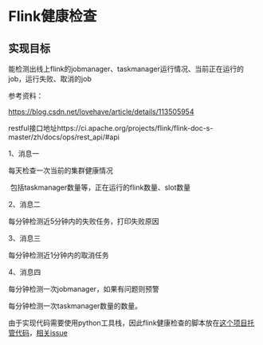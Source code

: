# Flink健康检查

## 实现目标

能检测出线上flink的jobmanager、taskmanager运行情况、当前正在运行的job，运行失败、取消的job

参考资料：

https://blog.csdn.net/lovehave/article/details/113505954

restful接口地址https://ci.apache.org/projects/flink/flink-doc-s-master/zh/docs/ops/rest_api/#api



1、消息一

每天检查一次当前的集群健康情况

​	包括taskmanager数量等，正在运行的flink数量、slot数量

2、消息二

每分钟检测近5分钟内的失败任务，打印失败原因

3、消息三

每分钟检测近1分钟内的取消任务

4、消息四

每分钟检测一次jobmanager，如果有问题则预警

每分钟检测一次taskmanager数量的数量。

由于实现代码需要使用python工具栈，因此flink健康检查的脚本放在[这个项目托管代码](http://gitlab.yzf.net/group_di/bigdata/metadata-management)，[相关issue](http://gitlab.yzf.net/group_di/bigdata/metadata-management/issues/3)

